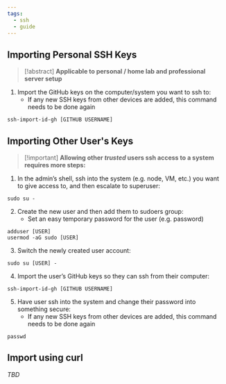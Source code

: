 ```yaml
---
tags:
  - ssh
  - guide
---
```

## Importing Personal SSH Keys

>[!abstract] **Applicable to personal / home lab and professional server setup**

1. Import the GitHub keys on the computer/system you want to ssh to:
    - If any new SSH keys from other devices are added, this command needs to be done again

```
ssh-import-id-gh [GITHUB USERNAME]
```

## Importing Other User's Keys
> [!important] **Allowing other _trusted_ users ssh access to a system requires more steps:**

1. In the admin’s shell, ssh into the system (e.g. node, VM, etc.) you want to give access to, and then escalate to superuser:
```
sudo su -
```

2. Create the new user and then add them to sudoers group:  
    - Set an easy temporary password for the user (e.g. password)
```
adduser [USER]
usermod -aG sudo [USER]
```

3. Switch the newly created user account:
```
sudo su [USER] -
```

4. Import the user’s GitHub keys so they can ssh from their computer:
```
ssh-import-id-gh [GITHUB USERNAME]
```

5. Have user ssh into the system and change their password into something secure:  
    - If any new SSH keys from other devices are added, this command needs to be done again
```
passwd
```

## Import using curl

*TBD*